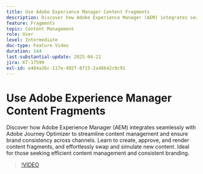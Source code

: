 ```yaml
---
title: Use Adobe Experience Manager Content Fragments
description: Discover how Adobe Experience Manager (AEM) integrates seamlessly with Adobe Journey Optimizer to streamline content management and ensure brand consistency across channels. Learn to create, approve, and render content fragments, and effortlessly swap and simulate new content. Ideal for those seeking efficient content management and consistent branding.
feature: Fragments
topic: Content Management
role: User
level: Intermediate
doc-type: Feature Video
duration: 144
last-substantial-update: 2025-04-21
jira: KT-17599
exl-id: e404a36c-117e-492f-8f15-2a48642c9c91
---
```

# Use Adobe Experience Manager Content Fragments

Discover how Adobe Experience Manager (AEM) integrates seamlessly with Adobe Journey Optimizer to streamline content management and ensure brand consistency across channels. Learn to create, approve, and render content fragments, and effortlessly swap and simulate new content. Ideal for those seeking efficient content management and consistent branding.

>[!VIDEO](https://video.tv.adobe.com/v/3457691/?learn=on&enablevpops)
